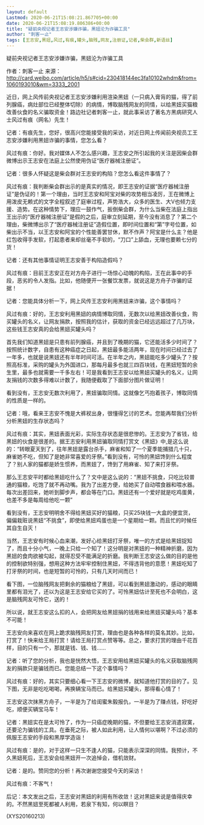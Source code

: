 ```yaml
---
layout: default
Lastmod: 2020-06-21T15:08:21.867705+00:00
date: 2020-06-21T15:08:19.806386+00:00
title: "疑前央视记者王志安涉嫌诈骗，黑妞沦为诈骗工具"
author: "刺客一止"
tags: [王志安,黑妞,风过,有痕,罐头,脑残,网友,注册证,记者,柴会群,新语丝]
---
```


疑前央视记者王志安涉嫌诈骗，黑妞沦为诈骗工具

作者：刺客一止    来源：http://card.weibo.com/article/h5/s#cid=230418144ec3fa10102whdm&from=1060193010&wm=3333_2001

近日，网上风传前央视记者王志安涉嫌利用渲染黑妞（一只病入膏肓的猫，得了前列腺癌，病灶部位已经整体切除）的病情，博取脑残网友的同情，以给黑妞买猫粮改善伙食的名义骗取资金！路边社记者刺客一止，就此事采访了著名方黑病研究人士风过有痕（网名）先生！

记者：有痕先生，您好，很高兴您能接受我的采访，对近日网上传闻前央视员工王志安涉嫌利用黑妞诈骗的事情，您怎么看？

风过有痕：你好。我对媒体人不怎么感兴趣，王志安之所引起我的关注是因柴会群微博出示王志安在法庭上公然使用伪证“医疗器械注册证”。

记者：很多人怀疑这是柴会群对王志安的构陷？您怎么看这件事情了？

风过有痕：我判断柴会群出示的是真实的情况，即王志安的证据“医疗器械注册证”是伪证的！第一个理由，当时王志安和阿宝对柴的攻势相当凌厉，王在微博上用泼皮无赖式的文字全程叙述了庭审过程，声势浩大，众多的医生、大V也倾力支援、造势。在这种情势下，理应一鼓作气，扳倒柴会群，为什么当柴在法庭上指出王出示的“医疗器械注册证”是假的之后，庭审立刻延期，至今没有消息了？第二个理由，柴微博出示了“医疗器械注册证”造假位置，即时间位置和“第”字号位置，如柴出示不当，以王志安和阿宝的个性能善罢甘休，默不作声？阿宝是什么主？他是红包收得手发软，打起患者来却丝毫不手软的，“刀口”上舔血，无理也要赖七分的货！

记者：还有其他事情证明王志安善于构陷造假吗？

风过有痕：目前王志安正在对方舟子进行一场惊心动魄的构陷，王在此事中的手段，恶劣的令人发指。比如，他随便开一张餐饮发票，就说这是方舟子诈骗的证据！

记者：您能具体分析一下，网上风传王志安利用黑妞来诈骗，这个事情吗？

风过有痕：好的，王志安利用黑妞的病情博取同情，无数次以给黑妞改善伙食，购买罐头的名义，让网友捐款，按照我的估计，获取的资金已经远远超过了几万块，这些钱王志安真的会给黑妞买罐头吗？

首先我们知道黑妞是只患有前列腺癌，并且到了晚期的猫，它还能活多少时间了？按照统计数字，自患有这种癌症之日起，黑妞最多能活两年，现在时间已经过去了一年多，也就是说黑妞还有半年时间可活。在半年之内，黑妞能吃多少罐头了？按照高标准，采购的罐头为外国进口，那每月最多也就三四百块钱，在黑妞短暂的余生里，最多也就需要一千多左右！可是我看到王志安以给黑妞买罐头的名义，让网友捐钱的次数多得难以计数了，我随便截取了下面部分图片做证明！

看到没有，王志安无数次利用了，黑妞骗取同情。这就像乞丐抱着孩子，博取同情的性质是一样的。

记者：哦，看来王志安不愧是大裤衩出身，很懂得乞讨的艺术。您能再帮我们分析分析黑妞的生存状态吗？

风过有痕：其实，黑妞表面光彩，实际生存状态是很悲惨的。王志安为了省钱，给黑妞的伙食是很差的。据王志安利用黑妞骗取同情打赏文《黑妞》中,是这么说的：“转眼夏天到了，往年黑妞是露台杀手，麻雀和知了一个夏季能捕猎几十只，麻雀她不吃，但知了是她非常喜爱的牙祭。”看到没有，可怜的黑妞馋到什么程度了？别人家的猫都是娇生惯养，而黑妞了，馋到了用麻雀、知了来打牙祭。

那么王志安平时都给黑妞吃什么了？文中是这么说的：“黑妞不挑食，只吃比较普通的猫粮，吃饱了就不再动嘴。我为了出差方便，给她买了自动喂食器和喂水器。每次出差回来，她听到脚步声，都会等在门口。黑妞还有一个爱好就是吃鸡蛋黄，也差不多是每周给他吃一颗”

看到没有，王志安明明舍不得给黑妞买好的猫粮，只买25块钱一大盒的便宜货，偏偏栽赃说黑妞“不挑食”，即使给黑妞鸡蛋也是一个星期给一颗。而且忙的时候任其自生自灭！

当然，王志安有时候心血来潮，发好心给黑妞打牙祭，唯一的方式是给黑妞捉知了，而且十分小气，一晚上只给一个知了！这分明是对黑妞的一种精神折磨，因为黑妞的食肉欲被勾起，就得忍受不能满足的折磨。我判断王志安这么做的目的是他的控制欲特别强，想用这种方法牢牢控制住黑妞，不得违背他的意愿！黑妞吃知了打牙祭的时间，也是短暂的可怜的，只有几天时间而已！

看下图，一位脑残网友把剩余的猫粮给了黑妞，可以看到黑妞激动的，感动的眼睛里都有泪光了，还以为这是王志安给它买的了。可怜黑妞估计至死也不会明白，这是脑残网友可怜它，送的！

所以说，就王志安这么扣的人，会把网友给黑妞捐的钱用来给黑妞买罐头吗？基本不可能！

王志安向来喜欢在网上跪求脑残网友打赏，理由也是各种各样的莫名其妙。比如，打赏了！快来给王局打赏！请给王局打赏点赞等等。总之，要求打赏的理由千花百样，目的只有一个，那就是钱、钱、钱……

记者：听了您的分析，我也是恍然大悟，王志安用给黑妞买罐头的名义获取脑残网友的捐款只是骗钱而已。您能总结一下这个事情吗？

风过有痕：好的，其实只要细心看一下王志安的微博，就知道他打赏的目的了。见下图，无非是吃吃喝喝，再换辆宝马而已。给黑妞买罐头，那得看心情了！

王志安这次抹黑方舟子，一半是为了给闺蜜朱毅报仇，一半是为了赚点钱，好吃好吃，顺便买辆宝马车！

记者：黑妞实在是太可怜了，作为一只癌症晚期的猫，不但要给王志安消遣寂寞，还要沦为骗钱的工具。在垂死之际，被人如此利用，让人情何以堪啊？不过必须的佩服王志安的手段和黑厚学造诣！

风过有痕：是的，对于这样一只生不逢人的猫，只能表示深深的同情。我预计，不久黑妞死后，王志安会给黑妞开一次追悼会，借机敛财。

记者：是的。赞同您的分析！再次谢谢您接受今天的采访！

风过有痕：不客气！

后记：本文发出之后，王志安对黑妞的利用有所收敛！这对黑妞来说是值得庆幸的。不然黑妞至死都被人利用，若泉下有知，何以瞑目？

(XYS20160213)

